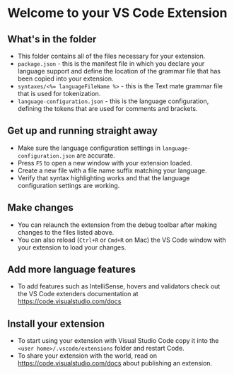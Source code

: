 # Welcome to your VS Code Extension

## What's in the folder

-   This folder contains all of the files necessary for your extension.
-   `package.json` - this is the manifest file in which you declare your
    language support and define the location of the grammar file that has been
    copied into your extension.
-   `syntaxes/<%= languageFileName %>` - this is the Text mate grammar file that
    is used for tokenization.
-   `language-configuration.json` - this is the language configuration, defining
    the tokens that are used for comments and brackets.

## Get up and running straight away

-   Make sure the language configuration settings in
    `language-configuration.json` are accurate.
-   Press `F5` to open a new window with your extension loaded.
-   Create a new file with a file name suffix matching your language.
-   Verify that syntax highlighting works and that the language configuration
    settings are working.

## Make changes

-   You can relaunch the extension from the debug toolbar after making changes
    to the files listed above.
-   You can also reload (`Ctrl+R` or `Cmd+R` on Mac) the VS Code window with
    your extension to load your changes.

## Add more language features

-   To add features such as IntelliSense, hovers and validators check out the VS
    Code extenders documentation at https://code.visualstudio.com/docs

## Install your extension

-   To start using your extension with Visual Studio Code copy it into the
    `<user home>/.vscode/extensions` folder and restart Code.
-   To share your extension with the world, read on
    https://code.visualstudio.com/docs about publishing an extension.
